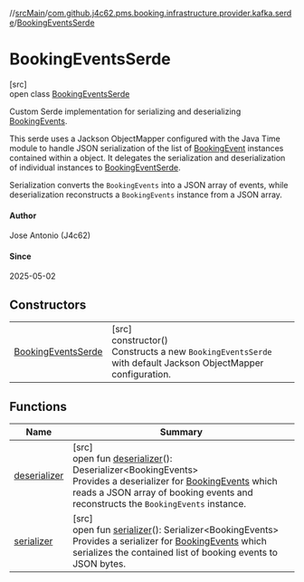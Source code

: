 //[srcMain](../../../index.md)/[com.github.j4c62.pms.booking.infrastructure.provider.kafka.serde](../index.md)/[BookingEventsSerde](index.md)

# BookingEventsSerde

[src]\
open class [BookingEventsSerde](index.md)

Custom Serde implementation for serializing and
deserializing [BookingEvents](../../com.github.j4c62.pms.booking.domain.aggregate.vo/-booking-events/index.md).

This serde uses a Jackson ObjectMapper configured with the Java Time module to handle JSON serialization of the list
of [BookingEvent](../../com.github.j4c62.pms.booking.domain.aggregate.event/-booking-event/index.md) instances contained
within a object. It delegates the serialization and deserialization of individual instances
to [BookingEventSerde](../-booking-event-serde/index.md).

Serialization converts the `BookingEvents` into a JSON array of events, while deserialization reconstructs a
`BookingEvents` instance from a JSON array.

#### Author

Jose Antonio (J4c62)

#### Since

2025-05-02

## Constructors

|                                                |                                                                                                                  |
|------------------------------------------------|------------------------------------------------------------------------------------------------------------------|
| [BookingEventsSerde](-booking-events-serde.md) | [src]<br>constructor()<br>Constructs a new `BookingEventsSerde` with default Jackson ObjectMapper configuration. |

## Functions

| Name                            | Summary                                                                                                                                                                                                                                                                                                          |
|---------------------------------|------------------------------------------------------------------------------------------------------------------------------------------------------------------------------------------------------------------------------------------------------------------------------------------------------------------|
| [deserializer](deserializer.md) | [src]<br>open fun [deserializer](deserializer.md)(): Deserializer&lt;BookingEvents&gt;<br>Provides a deserializer for [BookingEvents](../../com.github.j4c62.pms.booking.domain.aggregate.vo/-booking-events/index.md) which reads a JSON array of booking events and reconstructs the `BookingEvents` instance. |
| [serializer](serializer.md)     | [src]<br>open fun [serializer](serializer.md)(): Serializer&lt;BookingEvents&gt;<br>Provides a serializer for [BookingEvents](../../com.github.j4c62.pms.booking.domain.aggregate.vo/-booking-events/index.md) which serializes the contained list of booking events to JSON bytes.                              |